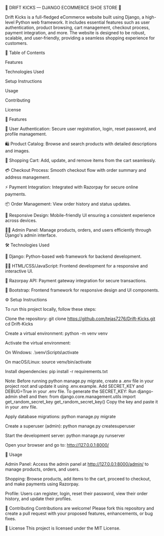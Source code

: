 🧢 DRIFT KICKS — DJANGO ECOMMERCE SHOE STORE 👟

Drift Kicks is a full-fledged eCommerce website built using Django, a high-level Python web framework. It includes essential features such as user authentication, product browsing, cart management, checkout process, payment integration, and more. The website is designed to be robust, scalable, and user-friendly, providing a seamless shopping experience for customers.

📂 Table of Contents

Features

Technologies Used

Setup Instructions

Usage

Contributing

License

🚀 Features

🔐 User Authentication: Secure user registration, login, reset password, and profile management.

🛍️ Product Catalog: Browse and search products with detailed descriptions and images.

🛒 Shopping Cart: Add, update, and remove items from the cart seamlessly.

💳 Checkout Process: Smooth checkout flow with order summary and address management.

⚡ Payment Integration: Integrated with Razorpay for secure online payments.

📦 Order Management: View order history and status updates.

📱 Responsive Design: Mobile-friendly UI ensuring a consistent experience across devices.

🧑‍💼 Admin Panel: Manage products, orders, and users efficiently through Django's admin interface.

🛠️ Technologies Used

🐍 Django: Python-based web framework for backend development.

🧑‍🎨 HTML/CSS/JavaScript: Frontend development for a responsive and interactive UI.

🧾 Razorpay API: Payment gateway integration for secure transactions.

🎨 Bootstrap: Frontend framework for responsive design and UI components.

⚙️ Setup Instructions

To run this project locally, follow these steps:

Clone the repository:
git clone https://github.com/tejas7276/Drift-Kicks.git
cd Drift-Kicks

Create a virtual environment:
python -m venv venv

Activate the virtual environment:

On Windows: .\venv\Scripts\activate

On macOS/Linux: source venv/bin/activate

Install dependencies:
pip install -r requirements.txt

Note: Before running python manage.py migrate, create a .env file in your project root and update it using .env.example.
Add SECRET_KEY and DEBUG=True in your .env file.
To generate the SECRET_KEY:
Run django-admin shell and then:
from django.core.management.utils import get_random_secret_key
get_random_secret_key()
Copy the key and paste it in your .env file.

Apply database migrations:
python manage.py migrate

Create a superuser (admin):
python manage.py createsuperuser

Start the development server:
python manage.py runserver

Open your browser and go to:
http://127.0.0.1:8000/

🧪 Usage

Admin Panel: Access the admin panel at http://127.0.0.1:8000/admin/ to manage products, orders, and users.

Shopping: Browse products, add items to the cart, proceed to checkout, and make payments using Razorpay.

Profile: Users can register, login, reset their password, view their order history, and update their profiles.

🤝 Contributing
Contributions are welcome! Please fork this repository and create a pull request with your proposed features, enhancements, or bug fixes.

📄 License
This project is licensed under the MIT License.

